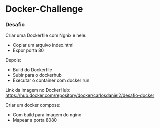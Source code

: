 # Docker-Challenge
  ### Desafio
  
  Criar uma Dockerfile com Ngnix e nele:
  * Copiar um arquivo index.html
  * Expor porta 80
  
  Depois:
     
  * Build do Dockerfile
  * Subir para o dockerhub
  * Executar o container com docker run
  
  Link da imagem no DockerHub: https://hub.docker.com/repository/docker/carlosdaniel2/desafio-docker

  Criar um docker compose:
  
  * Com build para imagem do nginx
  * Mapear a porta 8080
